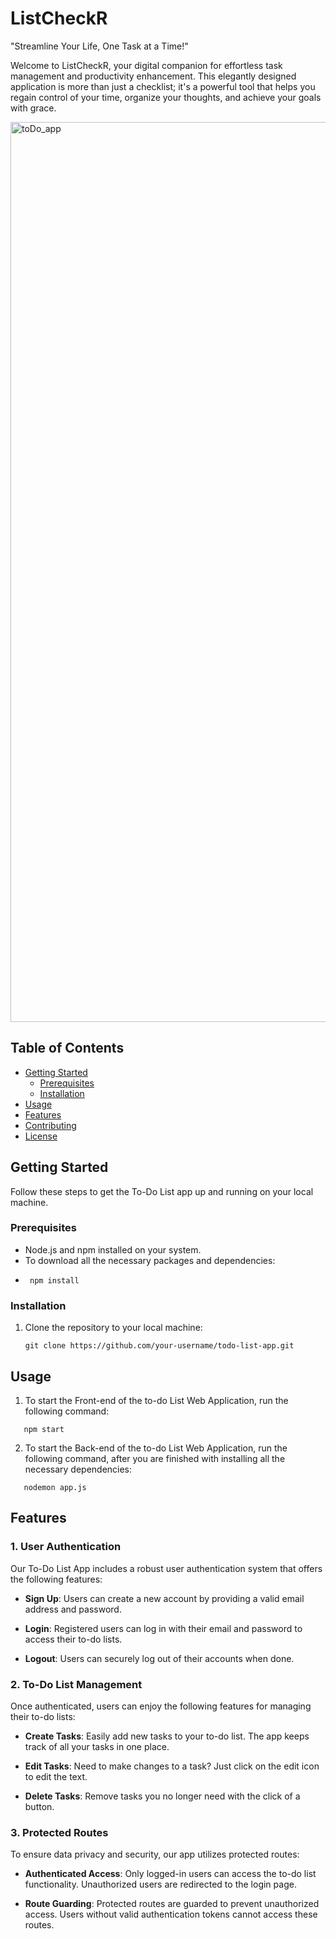 # ListCheckR

"Streamline Your Life, One Task at a Time!"

Welcome to ListCheckR, your digital companion for effortless task management and productivity enhancement. This elegantly designed application is more than just a checklist; it's a powerful tool that helps you regain control of your time, organize your thoughts, and achieve your goals with grace.

<img width="1440" alt="toDo_app" src="https://github.com/Shivang-Chauhan/to-do-list/assets/135962677/605fb013-26c5-48dc-bacd-b787c69ac287">

## Table of Contents

- [Getting Started](#getting-started)
  - [Prerequisites](#prerequisites)
  - [Installation](#installation)
- [Usage](#usage)
- [Features](#features)
- [Contributing](#contributing)
- [License](#license)

## Getting Started

Follow these steps to get the To-Do List app up and running on your local machine.

### Prerequisites

- Node.js and npm installed on your system.
- To download all the necessary packages and dependencies:
- ```shell
   npm install
  ```
  
### Installation

1. Clone the repository to your local machine:

   ```shell
   git clone https://github.com/your-username/todo-list-app.git

## Usage

1. To start the Front-end of the to-do List Web Application, run the following command:
  ```shell
     npm start
  ```

2. To start the Back-end of the to-do List Web Application, run the following command, after you are finished with installing all the necessary dependencies:
  ```shell
     nodemon app.js
  ```

## Features

### 1. User Authentication

Our To-Do List App includes a robust user authentication system that offers the following features:

- **Sign Up**: Users can create a new account by providing a valid email address and password.

- **Login**: Registered users can log in with their email and password to access their to-do lists.

- **Logout**: Users can securely log out of their accounts when done.

### 2. To-Do List Management

Once authenticated, users can enjoy the following features for managing their to-do lists:

- **Create Tasks**: Easily add new tasks to your to-do list. The app keeps track of all your tasks in one place.

- **Edit Tasks**: Need to make changes to a task? Just click on the edit icon to edit the text.

- **Delete Tasks**: Remove tasks you no longer need with the click of a button.

### 3. Protected Routes

To ensure data privacy and security, our app utilizes protected routes:

- **Authenticated Access**: Only logged-in users can access the to-do list functionality. Unauthorized users are redirected to the login page.

- **Route Guarding**: Protected routes are guarded to prevent unauthorized access. Users without valid authentication tokens cannot access these routes.
